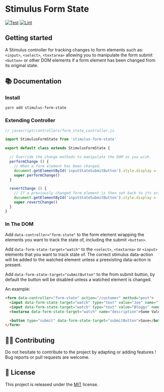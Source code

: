 # Stimulus Form State
[![Test](https://github.com/MatthewKennedy/stimulus-form-state/actions/workflows/test.yml/badge.svg)](https://github.com/MatthewKennedy/stimulus-form-state/actions/workflows/test.yml)
[![Lint](https://github.com/MatthewKennedy/stimulus-form-state/actions/workflows/lint.yml/badge.svg)](https://github.com/MatthewKennedy/stimulus-form-state/actions/workflows/lint.yml)

## Getting started

A Stimulus controller for tracking changes to form elements such as: `<input>`, `<select>`, `<textarea>`
allowing you to manipulate the form submit `<button>` or other DOM elements if a form element has been changed from its original state.

## 📚 Documentation

### Install
```bash
yarn add stimulus-form-state
```

### Extending Controller
```javascript
// javascript/controllers/form_state_controller.js

import StimulusFormState from 'stimulus-form-state'

export default class extends StimulusFormState {

  // Override the change methods to manipulate the DOM as you wish.
  performChange () {
    // When a form element has been changed.
    document.getElementById('inputStateSubmitButton').style.display = 'inline'
    super.performChange()
  }

  revertChange () {
    // If a previously changed form element is then set back to its original state.
    document.getElementById('inputStateSubmitButton').style.display = 'none'
    super.revertChange()
  }
}

```

### In The DOM

Add `data-controller="form-state"` to the form element wrapping the elements you want to track the state of, including the submit `<button>`.

Add `data-form-state-target="watch"` to the `<select>`, `<textarea>` or `<input>` elements that you want to track state of. The correct stimulus data-action will be added to the watched element unless a preexisting data-action is present.

Add `data-form-state-target="submitButton"` to the from submit button, by default the button will be disabled unless a watched element is changed.

An example:
```html
<form data-controller="form-state" action="/customer" method="post">
  <input data-form-state-target="watch" type="text" value="Joe" name="first_name">
  <input data-form-state-target="watch" type="text" value="Bloggs" name="last_name">
  <textarea data-form-state-target="watch" name="description">Some Value.</textarea>

  <button type="submit" data-form-state-target="submitButton">Save</button>
</form>
```

## 👷‍♂️ Contributing

Do not hesitate to contribute to the project by adapting or adding features ! Bug reports or pull requests are welcome.

## 📝 License

This project is released under the [MIT](http://opensource.org/licenses/MIT) license.
